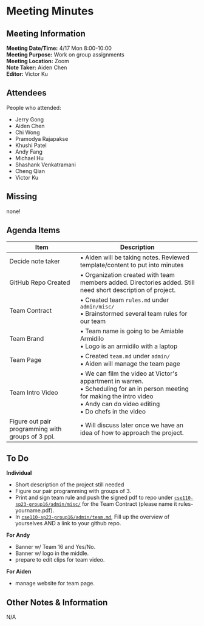 # Meeting Minutes
## Meeting Information
**Meeting Date/Time:** 4/17 Mon 8:00-10:00 <br>
**Meeting Purpose:** Work on group assignments <br>
**Meeting Location:** Zoom <br>
**Note Taker:** Aiden Chen <br>
**Editor:** Victor Ku <br>

## Attendees
People who attended:
- Jerry Gong
- Aiden Chen
- Chi Wong
- Pramodya Rajapakse
- Khushi Patel
- Andy Fang
- Michael Hu
- Shashank Venkatramani
- Cheng Qian
- Victor Ku

## Missing
none!

## Agenda Items

Item | Description
---- | ----
Decide note taker | • Aiden will be taking notes. Reviewed template/content to put into minutes<br>
GitHub Repo Created | • Organization created with team members added. Directories added. Still need short description of project.
Team Contract | • Created team `rules.md` under `admin/misc/`<br>• Brainstormed several team rules for our team
Team Brand | • Team name is going to be Amiable Armidilo <br>• Logo is an armidilo with a laptop<br>
Team Page | • Created `team.md` under `admin/` <br>• Aiden will manage the team page<br>
Team Intro Video | • We can film the video at Victor's appartment in warren.<br> • Scheduling for an in person meeting for making the intro video<br>• Andy can do video editing<br>• Do chefs in the video
Figure out pair programming with groups of 3 ppl. | • Will discuss later once we have an idea of how to approach the project.<br>

## To Do 

**Individual**
- Short description of the project still needed
- Figure our pair programming with groups of 3.
- Print and sign team rule and push the signed pdf to repo under [`cse110-sp23-group16/admin/misc/`](https://github.com/cse110-sp23-group16/cse110-sp23-group16/tree/main/admin/misc) for the Team Contract (please name it rules-yourname.pdf).
- In [`cse110-sp23-group16/admin/team.md`](https://github.com/cse110-sp23-group16/cse110-sp23-group16/blob/main/admin/team.md), Fill up the overview of yourselves AND a link to your github repo.

**For Andy**
- Banner w/ Team 16 and Yes/No.
- Banner w/ logo in the middle.
- prepare to edit clips for team video.

**For Aiden**
- manage website for team page.

## Other Notes & Information
N/A

